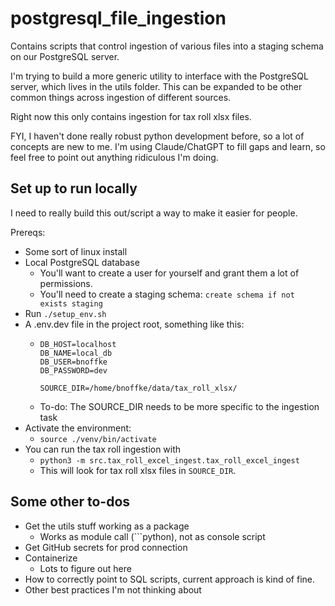 # postgresql_file_ingestion
Contains scripts that control ingestion of various files into a staging schema on our PostgreSQL server.

I'm trying to build a more generic utility to interface with the PostgreSQL server, which lives in the utils folder. This can be expanded to be other common things across ingestion of different sources.

Right now this only contains ingestion for tax roll xlsx files.

FYI, I haven't done really robust python development before, so a lot of concepts are new to me. I'm using Claude/ChatGPT to fill gaps and learn, so feel free to point out anything ridiculous I'm doing.

## Set up to run locally
I need to really build this out/script a way to make it easier for people.

Prereqs:
- Some sort of linux install
- Local PostgreSQL database
  - You'll want to create a user for yourself and grant them a lot of permissions.
  - You'll need to create a staging schema: ```create schema if not exists staging```
- Run ```./setup_env.sh```
- A .env.dev file in the project root, something like this:
  - ```
    DB_HOST=localhost
    DB_NAME=local_db
    DB_USER=bnoffke
    DB_PASSWORD=dev

    SOURCE_DIR=/home/bnoffke/data/tax_roll_xlsx/
    ```
  - To-do: The SOURCE_DIR needs to be more specific to the ingestion task
- Activate the environment:
  - ```source ./venv/bin/activate```
- You can run the tax roll ingestion with
  - ```python3 -m src.tax_roll_excel_ingest.tax_roll_excel_ingest```
  - This will look for tax roll xlsx files in ```SOURCE_DIR```.

## Some other to-dos
- Get the utils stuff working as a package
  - Works as module call (```python), not as console script
- Get GitHub secrets for prod connection
- Containerize
  - Lots to figure out here
- How to correctly point to SQL scripts, current approach is kind of fine.
- Other best practices I'm not thinking about 